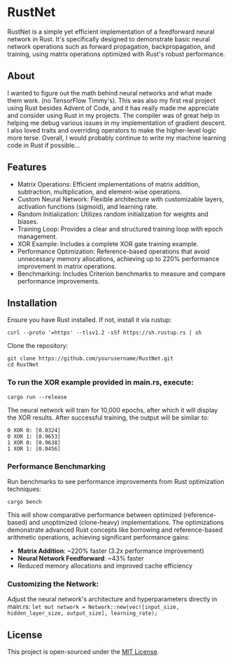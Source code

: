 # RustNet 
RustNet is a simple yet efficient implementation of a feedforward neural network in Rust. 
It's specifically designed to demonstrate basic neural network operations such as forward propagation, 
backpropagation, and training, using matrix operations optimized with Rust's robust performance.

## About 
I wanted to figure out the math behind neural networks and what made them work. (no TensorFlow Timmy's). 
This was also my first real project using Rust besides Advent of Code, and it has really made me 
appreciate and consider using Rust in my projects. The compiler was of great help in helping me debug 
various issues in my implementation of gradient descent. I also loved traits and overriding operators to 
make the higher-level logic more terse. Overall, I would probably continue to write my machine learning
code in Rust if possible...

## Features
- Matrix Operations: Efficient implementations of matrix addition, subtraction, multiplication, and element-wise operations.
- Custom Neural Network: Flexible architecture with customizable layers, activation functions (sigmoid), and learning rate.
- Random Initialization: Utilizes random initialization for weights and biases.
- Training Loop: Provides a clear and structured training loop with epoch management.
- XOR Example: Includes a complete XOR gate training example.
- Performance Optimization: Reference-based operations that avoid unnecessary memory allocations, achieving up to 220% performance improvement in matrix operations.
- Benchmarking: Includes Criterion benchmarks to measure and compare performance improvements.

## Installation
Ensure you have Rust installed. If not, install it via rustup:
```
curl --proto '=https' --tlsv1.2 -sSf https://sh.rustup.rs | sh
```
Clone the repository:
```
git clone https://github.com/yourusername/RustNet.git
cd RustNet
```
### To run the XOR example provided in main.rs, execute:
```
cargo run --release
```
The neural network will train for 10,000 epochs, after which it will display the XOR results. 
After successful training, the output will be similar to:
```
0 XOR 0: [0.0324]
0 XOR 1: [0.9653]
1 XOR 0: [0.9638]
1 XOR 1: [0.0456]
```

### Performance Benchmarking
Run benchmarks to see performance improvements from Rust optimization techniques:
```
cargo bench
```
This will show comparative performance between optimized (reference-based) and unoptimized (clone-heavy) implementations. The optimizations demonstrate advanced Rust concepts like borrowing and reference-based arithmetic operations, achieving significant performance gains:
- **Matrix Addition**: ~220% faster (3.2x performance improvement)
- **Neural Network Feedforward**: ~43% faster
- Reduced memory allocations and improved cache efficiency
### Customizing the Network:
Adjust the neural network's architecture and hyperparameters directly in main.rs:
`
let mut network = Network::new(vec![input_size, hidden_layer_size, output_size], learning_rate);
`

## License

This project is open-sourced under the [MIT License](https://opensource.org/license/mit).




